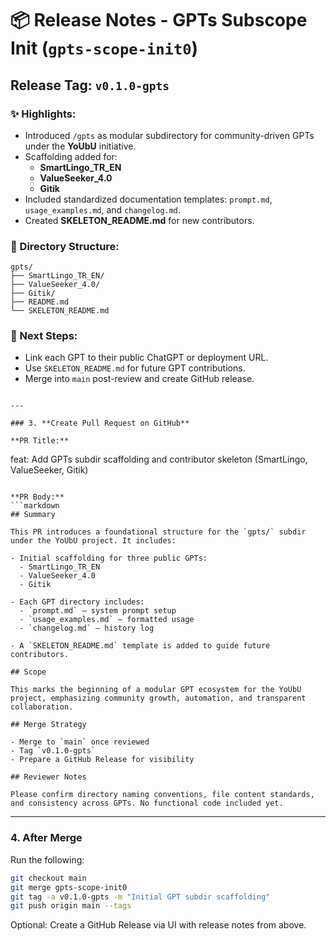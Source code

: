 # 📦 Release Notes - GPTs Subscope Init (`gpts-scope-init0`)

## Release Tag: `v0.1.0-gpts`

### ✨ Highlights:
- Introduced `/gpts` as modular subdirectory for community-driven GPTs under the **YoUbU** initiative.
- Scaffolding added for:
  - **SmartLingo_TR_EN**
  - **ValueSeeker_4.0**
  - **Gitik**
- Included standardized documentation templates: `prompt.md`, `usage_examples.md`, and `changelog.md`.
- Created **SKELETON_README.md** for new contributors.

### 📁 Directory Structure:
```text
gpts/
├── SmartLingo_TR_EN/
├── ValueSeeker_4.0/
├── Gitik/
├── README.md
└── SKELETON_README.md
````

### 🔄 Next Steps:

* Link each GPT to their public ChatGPT or deployment URL.
* Use `SKELETON_README.md` for future GPT contributions.
* Merge into `main` post-review and create GitHub release.

```

---

### 3. **Create Pull Request on GitHub**

**PR Title:**
```

feat: Add GPTs subdir scaffolding and contributor skeleton (SmartLingo, ValueSeeker, Gitik)

````

**PR Body:**
```markdown
## Summary

This PR introduces a foundational structure for the `gpts/` subdir under the YoUbU project. It includes:

- Initial scaffolding for three public GPTs:
  - SmartLingo_TR_EN
  - ValueSeeker_4.0
  - Gitik

- Each GPT directory includes:
  - `prompt.md` – system prompt setup
  - `usage_examples.md` – formatted usage
  - `changelog.md` – history log

- A `SKELETON_README.md` template is added to guide future contributors.

## Scope

This marks the beginning of a modular GPT ecosystem for the YoUbU project, emphasizing community growth, automation, and transparent collaboration.

## Merge Strategy

- Merge to `main` once reviewed
- Tag `v0.1.0-gpts`
- Prepare a GitHub Release for visibility

## Reviewer Notes

Please confirm directory naming conventions, file content standards, and consistency across GPTs. No functional code included yet.
````

---

### 4. **After Merge**

Run the following:

```bash
git checkout main
git merge gpts-scope-init0
git tag -a v0.1.0-gpts -m "Initial GPT subdir scaffolding"
git push origin main --tags
```

Optional: Create a GitHub Release via UI with release notes from above.
